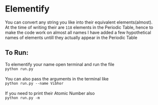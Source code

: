 # Elementify
You can convert any string you like into their equivalent elements(almost).
<br>
At the time of writing their are `118` elements in the Periodic Table, hence to make the code work on almost all names I have added a few hypothetical names of elements untill they actually appear in the Periodic Table
<br>
## To Run:
To elementify your name open terminal and run the file<br>
```python run.py```
<br><br>
You can also pass the arguments in the terminal like<br>
```python run.py --name Vibhor```
<br><br>
If you need to print their Atomic Number also<br>
```python run.py -m```
